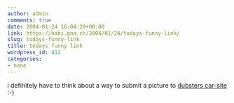 ```yaml
---
author: admin
comments: true
date: 2004-01-24 16:04:29+00:00
link: https://habi.gna.ch/2004/01/24/todays-funny-link/
slug: todays-funny-link
title: todays funny link
wordpress_id: 412
categories:
- none
---
```


i definitely have to think about a way to submit a picture to [dubsters car-site](http://dubster.com/cars/) :-)

